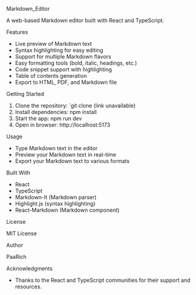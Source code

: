 Markdown_Editor

A web-based Markdown editor built with React and TypeScript.

Features

- Live preview of Markdown text
- Syntax highlighting for easy editing
- Support for multiple Markdown flavors
- Easy formatting tools (bold, italic, headings, etc.)
- Code snippet support with highlighting
- Table of contents generation
- Export to HTML, PDF, and Markdown file

Getting Started

1. Clone the repository: `git clone (link unavailable)
2. Install dependencies: npm install
3. Start the app: npm run dev
4. Open in browser: http://localhost:5173

Usage

- Type Markdown text in the editor
- Preview your Markdown text in real-time
- Export your Markdown text to various formats

Built With
- React
- TypeScript
- Markdown-It (Markdown parser)
- Highlight.js (syntax highlighting)
- React-Markdown (Markdown component)

License

MIT License

Author

PaaRich

Acknowledgments

- Thanks to the React and TypeScript communities for their support and resources.
